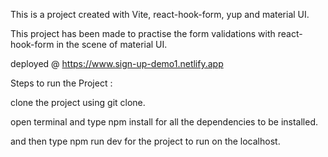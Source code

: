This is a project created with Vite, react-hook-form, yup and material UI.

This project has been made to practise the form validations with react-hook-form in the scene of material UI.

deployed @ https://www.sign-up-demo1.netlify.app

Steps to run the Project :

clone the project using git clone.

open terminal and type npm install for all the dependencies to be installed.

and then type npm run dev for the project to run on the localhost.
